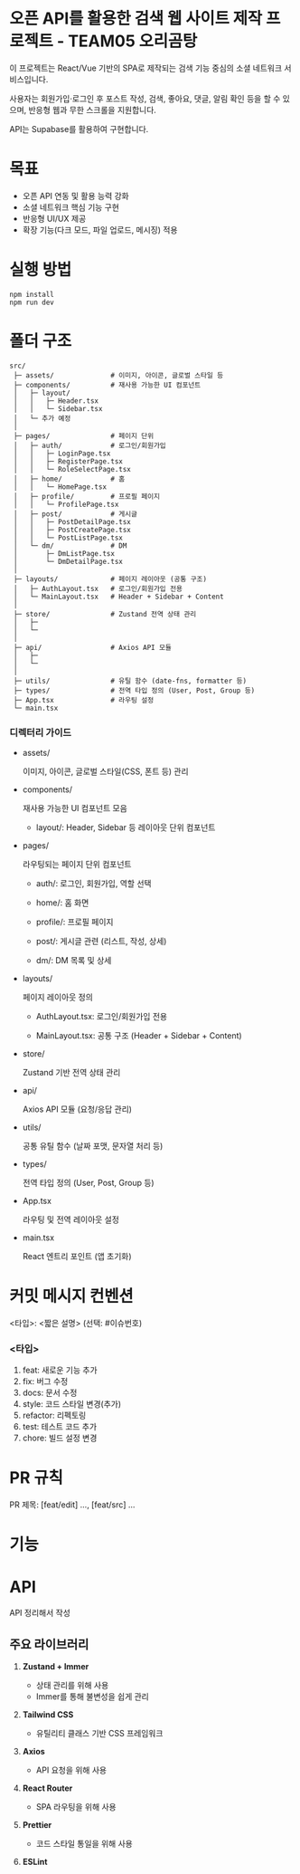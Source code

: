 # 오픈 API를 활용한 검색 웹 사이트 제작 프로젝트 - TEAM05 오리곰탕

이 프로젝트는 React/Vue 기반의 SPA로 제작되는 검색 기능 중심의 소셜 네트워크 서비스입니다.

사용자는 회원가입·로그인 후 포스트 작성, 검색, 좋아요, 댓글, 알림 확인 등을 할 수 있으며, 반응형 웹과 무한 스크롤을 지원합니다.

API는 Supabase를 활용하여 구현합니다.

# 목표

- 오픈 API 연동 및 활용 능력 강화
- 소셜 네트워크 핵심 기능 구현
- 반응형 UI/UX 제공
- 확장 기능(다크 모드, 파일 업로드, 메시징) 적용

# 실행 방법

```
npm install
npm run dev
```

# 폴더 구조

```
src/
 ├─ assets/              # 이미지, 아이콘, 글로벌 스타일 등
 ├─ components/          # 재사용 가능한 UI 컴포넌트
 │   ├─ layout/
 │   │   ├─ Header.tsx
 │   │   └─ Sidebar.tsx
 │   └─ 추가 예정
 │
 ├─ pages/               # 페이지 단위
 │   ├─ auth/            # 로그인/회원가입
 │   │   ├─ LoginPage.tsx
 │   │   ├─ RegisterPage.tsx
 │   │   └─ RoleSelectPage.tsx
 │   ├─ home/            # 홈
 │   │   └─ HomePage.tsx
 │   ├─ profile/         # 프로필 페이지
 │   │   └─ ProfilePage.tsx
 │   ├─ post/            # 게시글
 │   │   ├─ PostDetailPage.tsx
 │   │   ├─ PostCreatePage.tsx
 │   │   └─ PostListPage.tsx
 │   └─ dm/              # DM
 │       ├─ DmListPage.tsx
 │       └─ DmDetailPage.tsx
 │
 ├─ layouts/             # 페이지 레이아웃 (공통 구조)
 │   ├─ AuthLayout.tsx   # 로그인/회원가입 전용
 │   └─ MainLayout.tsx   # Header + Sidebar + Content
 │
 ├─ store/               # Zustand 전역 상태 관리
 │   ├─
 │   └─
 │
 ├─ api/                 # Axios API 모듈
 │   ├─
 │   └─
 │
 ├─ utils/               # 유틸 함수 (date-fns, formatter 등)
 ├─ types/               # 전역 타입 정의 (User, Post, Group 등)
 ├─ App.tsx              # 라우팅 설정
 └─ main.tsx

```

### 디렉터리 가이드

- assets/

    이미지, 아이콘, 글로벌 스타일(CSS, 폰트 등) 관리

- components/

    재사용 가능한 UI 컴포넌트 모음
    - layout/: Header, Sidebar 등 레이아웃 단위 컴포넌트

- pages/

    라우팅되는 페이지 단위 컴포넌트
    - auth/: 로그인, 회원가입, 역할 선택

    - home/: 홈 화면

    - profile/: 프로필 페이지

    - post/: 게시글 관련 (리스트, 작성, 상세)

    - dm/: DM 목록 및 상세

- layouts/

    페이지 레이아웃 정의
    - AuthLayout.tsx: 로그인/회원가입 전용

    - MainLayout.tsx: 공통 구조 (Header + Sidebar + Content)

- store/

    Zustand 기반 전역 상태 관리

- api/

    Axios API 모듈 (요청/응답 관리)

- utils/

    공통 유틸 함수 (날짜 포맷, 문자열 처리 등)

- types/

    전역 타입 정의 (User, Post, Group 등)

- App.tsx

    라우팅 및 전역 레이아웃 설정

- main.tsx

    React 엔트리 포인트 (앱 초기화)

# 커밋 메시지 컨벤션

<타입>: <짧은 설명> (선택: #이슈번호)

### <타입>

1. feat: 새로운 기능 추가
2. fix: 버그 수정
3. docs: 문서 수정
4. style: 코드 스타일 변경(추가)
5. refactor: 리펙토링
6. test: 테스트 코드 추가
7. chore: 빌드 설정 변경

# PR 규칙

PR 제목: [feat/edit] ..., [feat/src] ...

# 기능

# API

API 정리해서 작성

## 주요 라이브러리

1. **Zustand + Immer**
    - 상태 관리를 위해 사용
    - Immer를 통해 불변성을 쉽게 관리

2. **Tailwind CSS**
    - 유틸리티 클래스 기반 CSS 프레임워크

3. **Axios**
    - API 요청을 위해 사용

4. **React Router**
    - SPA 라우팅을 위해 사용

5. **Prettier**
    - 코드 스타일 통일을 위해 사용

6. **ESLint**
